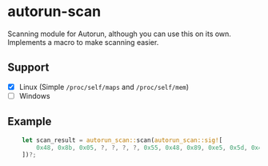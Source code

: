 # autorun-scan

Scanning module for Autorun, although you can use this on its own.
Implements a macro to make scanning easier.

## Support

- [x] Linux (Simple `/proc/self/maps` and `/proc/self/mem`)
- [ ] Windows

## Example

```rs
	let scan_result = autorun_scan::scan(autorun_scan::sig![
		0x48, 0x8b, 0x05, ?, ?, ?, ?, 0x55, 0x48, 0x89, 0xe5, 0x5d, 0x48, 0x8b, 0x00
	])?;
```

